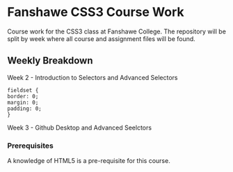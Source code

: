 # Fanshawe CSS3 Course Work
Course work for the CSS3 class at Fanshawe College. The repository will be split by week where all course and assignment files 
will be found.
## Weekly Breakdown
Week 2 - Introduction to Selectors and Advanced Selectors
```
fieldset {
border: 0;
margin: 0;
padding: 0;
}
```
Week 3 - Github Desktop and Advanced Seelctors
### Prerequisites
A knowledge of HTML5 is a pre-requisite for this course.
